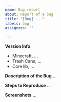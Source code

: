 ```yaml
---
name: Bug report
about: Report of a bug
title: "[Bug] ..."
labels: bug
assignees: ''

---
```


**Version Info**
- Minecraft, ...
- Trash Cans, ...
- Core lib, ...

**Description of the Bug**
...

**Steps to Reproduce**
...

**Screenshots**
...
